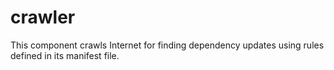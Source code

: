 crawler
=======

This component crawls Internet for finding dependency updates using rules defined
in its manifest file.

